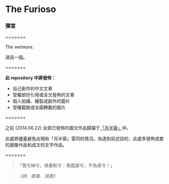 <h1>The Furioso</h1> <h3>彈室</h3>

=======

*The wetware*.

濕貨一個。

=======

**此 repository 中將發佈：**

* 自己創作的中文文章
* 受權部份引用或全文發佈的文章
* 個人拍攝、繪製或創作的圖片
* 受權截取或全圖轉載的圖片

=======

之前 (2014.06.22) 全部已發佈的圖文作品歸檔于[「月半齋」](http://bye.im/wkd/)中。

此處將儘量避免出現和「月半齋」雷同的情況。為達到前述目的，此處多發佈成套的圖像作品和成文的文字作品。

=======

> 「寬兮綽兮，猗重較兮：善戲謔兮，不為虐兮！」

> *《詩．衛風．淇奧》*
